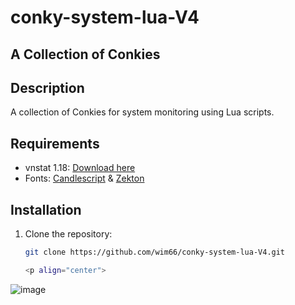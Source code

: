 # conky-system-lua-V4

## A Collection of Conkies

## Description
A collection of Conkies for system monitoring using Lua scripts.

## Requirements
- vnstat 1.18: [Download here](https://github.com/vergoh/vnstat/releases/tag/v1.18)
- Fonts: [Candlescript](https://www.dafont.com/candlescript.font) & [Zekton](https://www.dafont.com/zekton.font)

## Installation
1. Clone the repository:
   ```sh
   git clone https://github.com/wim66/conky-system-lua-V4.git

   <p align="center">
  <img src="https://github.com/wim66/conky-system-lua-V4/blob/main/preview.png" alt="image">
</p>